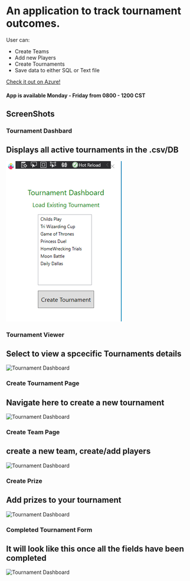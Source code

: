 # An application to track tournament outcomes.
User can:
* Create Teams
* Add new Players
* Create Tournaments
* Save data to either SQL or Text file

[Check it out on Azure!](https://tasklistapp.azurewebsites.net) 
<H4> App is available Monday - Friday from 0800 - 1200 CST</H4>


## ScreenShots

### Tournament Dashbard
## Displays all active tournaments in the .csv/DB
![Tournament Dashboard](/Tournament%20Dashbard.PNG)

### Tournament Viewer
## Select to view a spcecific Tournaments details
![Tournament Dashboard](https://github.com/dabina2018/TournamentTracker/blob/gh-pages/Tournament%20Viewer.PNG)

### Create Tournament Page
## Navigate here to create a new tournament
![Tournament Dashboard](https://github.com/dabina2018/TournamentTracker/blob/gh-pages/Create%20Tournament.PNG)

### Create Team Page
## create a new team, create/add players
![Tournament Dashboard](https://github.com/dabina2018/TournamentTracker/blob/gh-pages/Create%20Team2.PNG)

### Create Prize
## Add prizes to your tournament
![Tournament Dashboard](https://github.com/dabina2018/TournamentTracker/blob/gh-pages/Create%20Prize.PNG)

### Completed Tournament Form
## It will look like this once all the fields have been completed
![Tournament Dashboard](https://github.com/dabina2018/TournamentTracker/blob/gh-pages/complted%20Tournament.PNG)


